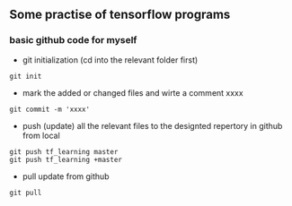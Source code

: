 ## Some practise of tensorflow programs


### basic github code for myself
- git initialization (cd into the relevant folder first)
```
git init
```
- mark the added or changed files and wirte a comment xxxx
```
git commit -m 'xxxx'
```
- push (update) all the relevant files to the designted repertory in github from local
```
git push tf_learning master
git push tf_learning +master
```

- pull update from github
```
git pull
```
